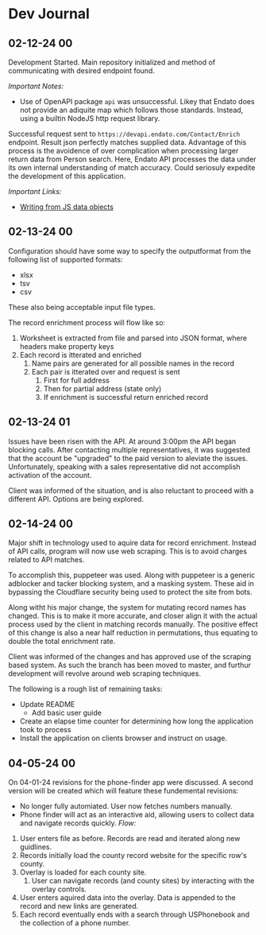 # Dev Journal
## 02-12-24 00
Development Started. Main repository initialized and method of communicating with desired endpoint found.

*Important Notes:*
- Use of OpenAPI package `api` was unsuccessful. Likey that Endato does not provide an adiquite map which follows those standards. Instead, using a builtin NodeJS http request library.

Successful request sent to `https://devapi.endato.com/Contact/Enrich` endpoint. Result json perfectly matches supplied data. Advantage of this process is the avoidence of over complication when processing larger return data from Person search. Here, Endato API processes the data under its own internal understanding of match accuracy. Could seriosuly expedite the development of this application.

*Important Links:*
 - [Writing from JS data objects](https://docs.sheetjs.com/docs/api/utilities/array)
## 02-13-24 00
Configuration should have some way to specify the outputformat from the following list of supported formats:

- xlsx
- tsv
- csv

These also being acceptable input file types.

The record enrichment process will flow like so:
1. Worksheet is extracted from file and parsed into JSON format, where headers make property keys
2. Each record is itterated and enriched
    1. Name pairs are generated for all possible names in the record
    2. Each pair is itterated over and request is sent
        1. First for full address
        2. Then for partial address (state only)
        3. If enrichment is successful return enriched record
## 02-13-24 01
Issues have been risen with the API. At around 3:00pm the API began blocking calls. After contacting multiple representatives, it was suggested that the account be "upgraded" to the paid version to aleviate the issues. Unfortunately, speaking with a sales representative did not accomplish activation of the account.

Client was informed of the situation, and is also reluctant to proceed with a different API. Options are being explored.
## 02-14-24 00
Major shift in technology used to aquire data for record enrichment. Instead of API calls, program will now use web scraping. This is to avoid charges related to API matches.

To accomplish this, puppeteer was used. Along with puppeteer is a generic adblocker and tacker blocking system, and a masking system. These aid in bypassing the Cloudflare security being used to protect the site from bots.

Along witht his major change, the system for mutating record names has changed. This is to make it more accurate, and closer align it with the actual process used by the client in matching records manually. The positive effect of this change is also a near half reduction in permutations, thus equating to double the total enrichment rate.

Client was informed of the changes and has approved use of the scraping based system. As such the branch has been moved to master, and furthur development will revolve around web scraping techniques.

The following is a rough list of remaining tasks:
- Update README
    - Add basic user guide
- Create an elapse time counter for determining how long the application took to process
- Install the application on clients browser and instruct on usage.
## 04-05-24 00
On 04-01-24 revisions for the phone-finder app were discussed. A second version will be created which will feature these fundemental revisions:
- No longer fully automiated. User now fetches numbers manually.
- Phone finder will act as an interactive aid, allowing users to collect data and navigate records quickly.
*Flow:*
1. User enters file as before. Records are read and iterated along new guidlines.
2. Records initially load the county record website for the specific row's county.
3. Overlay is loaded for each county site.
    1. User can navigate records (and county sites) by interacting with the overlay controls.
4. User enters aquired data into the overlay. Data is appended to the record and new links are generated.
5. Each record eventually ends with a search through USPhonebook and the collection of a phone number.